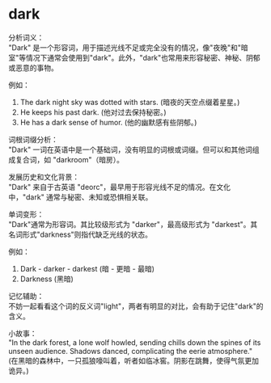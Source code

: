 # dark

分析词义：  
"Dark" 是一个形容词，用于描述光线不足或完全没有的情况，像"夜晚"和"暗室"等情况下通常会使用到"dark"。此外，"dark"也常用来形容秘密、神秘、阴郁或恶意的事物。

  

例如：

  

1.  The dark night sky was dotted with stars. (暗夜的天空点缀着星星。)
2.  He keeps his past dark. (他对过去保持秘密。)
3.  He has a dark sense of humor. (他的幽默感有些阴郁。)

  

词根词缀分析：  
"Dark" 一词在英语中是一个基础词，没有明显的词根或词缀。但可以和其他词组成复合词，如 "darkroom"（暗房）。

  

发展历史和文化背景：  
"Dark" 来自于古英语 "deorc"，最早用于形容光线不足的情况。在文化中，"dark" 通常与秘密、未知或恐惧相关联。

  

单词变形：  
"Dark"通常为形容词。其比较级形式为 "darker"，最高级形式为 "darkest"。其名词形式"darkness"则指代缺乏光线的状态。

  

例如：

  

1.  Dark - darker - darkest (暗 - 更暗 - 最暗)
2.  Darkness (黑暗)

  

记忆辅助：  
不妨一起看看这个词的反义词"light"，两者有明显的对比，会有助于记住"dark"的含义。

  

小故事：  
"In the dark forest, a lone wolf howled, sending chills down the spines of its unseen audience. Shadows danced, complicating the eerie atmosphere."  
(在黑暗的森林中，一只孤狼嚎叫着，听者如临冰窖。阴影在跳舞，使得气氛更加诡异。)

